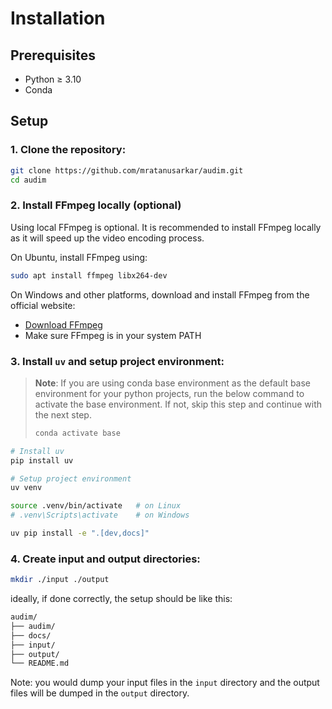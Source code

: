# Installation

## Prerequisites

- Python ≥ 3.10
- Conda

## Setup

### 1. Clone the repository:

```bash
git clone https://github.com/mratanusarkar/audim.git
cd audim
```

### 2. Install FFmpeg locally (optional)

Using local FFmpeg is optional.
It is recommended to install FFmpeg locally as it will speed up the video encoding process.

On Ubuntu, install FFmpeg using:

```bash
sudo apt install ffmpeg libx264-dev
```

On Windows and other platforms, download and install FFmpeg from the official website:

- [Download FFmpeg](https://ffmpeg.org/download.html)
- Make sure FFmpeg is in your system PATH

### 3. Install `uv` and setup project environment:

> **Note**: If you are using conda base environment as the default base environment for your python projects, run the below command to activate the base environment. If not, skip this step and continue with the next step.
>
> ```bash
> conda activate base
> ```

```bash
# Install uv
pip install uv

# Setup project environment
uv venv

source .venv/bin/activate   # on Linux
# .venv\Scripts\activate    # on Windows

uv pip install -e ".[dev,docs]"
```

### 4. Create input and output directories:

```bash
mkdir ./input ./output
```

ideally, if done correctly, the setup should be like this:

```bash
audim/
├── audim/
├── docs/
├── input/
├── output/
└── README.md
```

Note: you would dump your input files in the `input` directory and the output files will be dumped in the `output` directory.
